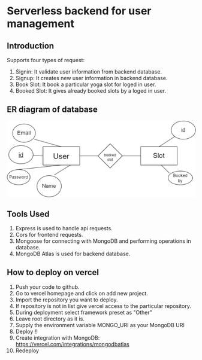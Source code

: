 # Serverless backend for user management

## Introduction 

Supports four types of request:
1. Signin: It validate user information from backend database.
2. Signup: It creates new user information in backend database.
3. Book Slot: It book a particular yoga slot for loged in user.
4. Booked Slot: It gives already booked slots by a loged in user.

## ER diagram of database

![alt text](https://github.com/hritikritesh/yogaClassBackend/blob/main/diagram.png?raw=true)

## Tools Used

1. Express is used to handle api requests.
2. Cors for frontend requests.
3. Mongoose for connecting with MongoDB and performing operations in database.
4. MongoDB Atlas is used for backend database.

## How to deploy on vercel

1. Push your code to github.
2. Go to vercel homepage and click on add new project.
3. Import the repository you want to deploy.
4. If repository is not in list give vercel access to the particular repository.
5. During deployment select framework preset as "Other"
6. Leave root directory as it is.
7. Supply the environment variable MONGO_URI as your MongoDB URI
8. Deploy !!
9. Create integration with MongoDB: https://vercel.com/integrations/mongodbatlas
10. Redeploy
